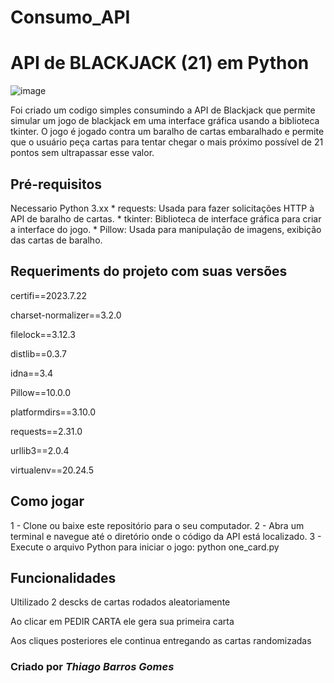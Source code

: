 # Consumo_API

<h1> API de BLACKJACK (21) em Python</h1>

![image](https://github.com/tbgbarros/Consumo_API/assets/111811766/2d56623d-9ff6-465d-8ab8-7fac690d905e)

Foi criado um codigo simples consumindo a API de Blackjack que permite simular um jogo de blackjack em uma interface gráfica usando a biblioteca tkinter. O jogo é jogado contra um baralho de cartas embaralhado e permite que o usuário peça cartas para tentar chegar o mais próximo possível de 21 pontos sem ultrapassar esse valor.

<h2> Pré-requisitos </h2>
  Necessario Python 3.xx
  * requests: Usada para fazer solicitações HTTP à API de baralho de cartas.
  * tkinter: Biblioteca de interface gráfica para criar a interface do jogo.
  * Pillow: Usada para manipulação de imagens, exibição das cartas de baralho.
 
  
<h2> Requeriments do projeto com suas versões</h2>
<p>certifi==2023.7.22</p>
<p>charset-normalizer==3.2.0</p>
<p>filelock==3.12.3</p>
<p>distlib==0.3.7</p>
<p>idna==3.4</p>
<p>Pillow==10.0.0</p>
<p>platformdirs==3.10.0</p>
<p>requests==2.31.0</p>
<p>urllib3==2.0.4</p>
<p>virtualenv==20.24.5</p>

<h2>Como jogar</h2>
1 - Clone ou baixe este repositório para o seu computador.
2 - Abra um terminal e navegue até o diretório onde o código da API está localizado.
3 - Execute o arquivo Python para iniciar o jogo: python one_card.py

<h2>Funcionalidades</h2>
<p>Ultilizado 2 descks de cartas rodados aleatoriamente</p>
<p>Ao clicar em PEDIR CARTA ele gera sua primeira carta</p>
<p>Aos cliques posteriores ele continua entregando as cartas randomizadas</p>

<h3>Criado por <b><i>Thiago Barros Gomes</i></b></h3>

